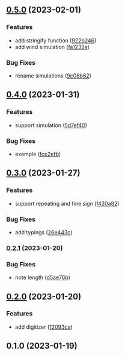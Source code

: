 

## [0.5.0](https://github.com/CyanSalt/croon/compare/v0.4.0...v0.5.0) (2023-02-01)


### Features

* add stringify function ([922b246](https://github.com/CyanSalt/croon/commit/922b246fa92e8423aaf4540e189a06fcc9780fbb))
* add wind simulation ([fa1232e](https://github.com/CyanSalt/croon/commit/fa1232e39facf2f40e31126d90ec157a271dcf92))


### Bug Fixes

* rename simulations ([9c08b62](https://github.com/CyanSalt/croon/commit/9c08b627dffdfa9eb68dc43d8c0d06b77640b71b))

## [0.4.0](https://github.com/CyanSalt/croon/compare/v0.3.0...v0.4.0) (2023-01-31)


### Features

* support simulation ([5d7ef40](https://github.com/CyanSalt/croon/commit/5d7ef40a065d57ca60f99a72813c4c49e2e0514d))


### Bug Fixes

* example ([fce2efb](https://github.com/CyanSalt/croon/commit/fce2efb29d69dee62bcd99980f4e97a89cae0bbd))

## [0.3.0](https://github.com/CyanSalt/croon/compare/v0.2.1...v0.3.0) (2023-01-27)


### Features

* support repeating and fine sign ([f420a82](https://github.com/CyanSalt/croon/commit/f420a8212c2012c5d4203071a02bff74884cc249))


### Bug Fixes

* add typings ([26e443c](https://github.com/CyanSalt/croon/commit/26e443c2932e1b8baceb864d6ac12ccb5c640b7c))

### [0.2.1](https://github.com/CyanSalt/croon/compare/v0.2.0...v0.2.1) (2023-01-20)


### Bug Fixes

* note length ([d5ae76b](https://github.com/CyanSalt/croon/commit/d5ae76b3a8c097c053dacb9e3c6760e7d729448e))

## [0.2.0](https://github.com/CyanSalt/croon/compare/v0.1.0...v0.2.0) (2023-01-20)


### Features

* add digitizer ([12093ca](https://github.com/CyanSalt/croon/commit/12093ca8df94f1649352429c0d0d54421e0be43a))

## 0.1.0 (2023-01-19)